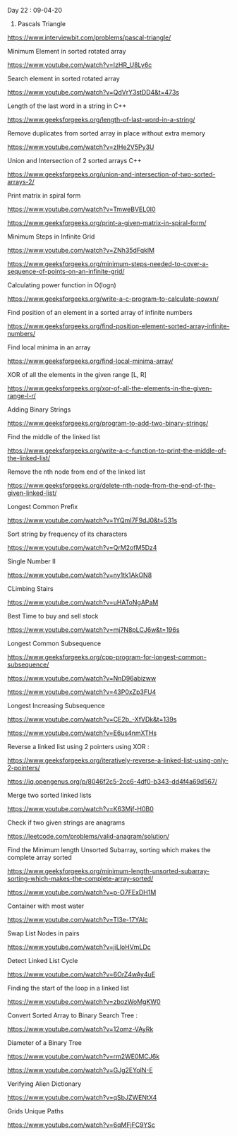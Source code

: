 Day 22 : 09-04-20

1. Pascals Triangle

https://www.interviewbit.com/problems/pascal-triangle/

Minimum Element in sorted rotated array

https://www.youtube.com/watch?v=IzHR_U8Ly6c

Search element in sorted rotated array

https://www.youtube.com/watch?v=QdVrY3stDD4&t=473s

Length of the last word in a string in C++

https://www.geeksforgeeks.org/length-of-last-word-in-a-string/

Remove duplicates from sorted array in place without extra memory 

https://www.youtube.com/watch?v=zIHe2V5Py3U

Union and Intersection of 2 sorted arrays C++

https://www.geeksforgeeks.org/union-and-intersection-of-two-sorted-arrays-2/

Print matrix in spiral form

https://www.youtube.com/watch?v=TmweBVEL0I0

https://www.geeksforgeeks.org/print-a-given-matrix-in-spiral-form/

Minimum Steps in Infinite Grid

https://www.youtube.com/watch?v=ZNh35dFqklM

https://www.geeksforgeeks.org/minimum-steps-needed-to-cover-a-sequence-of-points-on-an-infinite-grid/

Calculating power function in O(logn)

https://www.geeksforgeeks.org/write-a-c-program-to-calculate-powxn/

Find position of an element in a sorted array of infinite numbers

https://www.geeksforgeeks.org/find-position-element-sorted-array-infinite-numbers/

Find local minima in an array

https://www.geeksforgeeks.org/find-local-minima-array/

XOR of all the elements in the given range [L, R]

https://www.geeksforgeeks.org/xor-of-all-the-elements-in-the-given-range-l-r/

Adding Binary Strings

https://www.geeksforgeeks.org/program-to-add-two-binary-strings/

Find the middle of the linked list

https://www.geeksforgeeks.org/write-a-c-function-to-print-the-middle-of-the-linked-list/

Remove the nth node from end of the linked list

https://www.geeksforgeeks.org/delete-nth-node-from-the-end-of-the-given-linked-list/

Longest Common Prefix

https://www.youtube.com/watch?v=1YQmI7F9dJ0&t=531s

Sort string by frequency of its characters

https://www.youtube.com/watch?v=QrM2ofM5Dz4

Single Number II

https://www.youtube.com/watch?v=ny1tk1AkON8

CLimbing Stairs

https://www.youtube.com/watch?v=uHAToNgAPaM

Best Time to buy and sell stock

https://www.youtube.com/watch?v=mj7N8pLCJ6w&t=196s

Longest Common Subsequence

https://www.geeksforgeeks.org/cpp-program-for-longest-common-subsequence/

https://www.youtube.com/watch?v=NnD96abizww

https://www.youtube.com/watch?v=43P0xZp3FU4

Longest Increasing Subsequence

https://www.youtube.com/watch?v=CE2b_-XfVDk&t=139s

https://www.youtube.com/watch?v=E6us4nmXTHs

Reverse a linked list using 2 pointers using XOR :

https://www.geeksforgeeks.org/iteratively-reverse-a-linked-list-using-only-2-pointers/

https://iq.opengenus.org/p/8046f2c5-2cc6-4df0-b343-dd4f4a69d567/

Merge two sorted linked lists

https://www.youtube.com/watch?v=K63Mjf-H0B0

Check if two given strings are anagrams

https://leetcode.com/problems/valid-anagram/solution/

Find the Minimum length Unsorted Subarray, sorting which makes the complete array sorted

https://www.geeksforgeeks.org/minimum-length-unsorted-subarray-sorting-which-makes-the-complete-array-sorted/

https://www.youtube.com/watch?v=p-O7FExDH1M

Container with most water 

https://www.youtube.com/watch?v=TI3e-17YAlc

Swap List Nodes in pairs

https://www.youtube.com/watch?v=jiLloHVmLDc

Detect Linked List Cycle

https://www.youtube.com/watch?v=6OrZ4wAy4uE

Finding the start of the loop in a linked list

https://www.youtube.com/watch?v=zbozWoMgKW0

Convert Sorted Array to Binary Search Tree :

https://www.youtube.com/watch?v=12omz-VAyRk

Diameter of a Binary Tree

https://www.youtube.com/watch?v=rm2WE0MCJ6k

https://www.youtube.com/watch?v=GJg2EYolN-E

Verifying Alien Dictionary

https://www.youtube.com/watch?v=qSbJZWENtX4

Grids Unique Paths

https://www.youtube.com/watch?v=6qMFjFC9YSc

